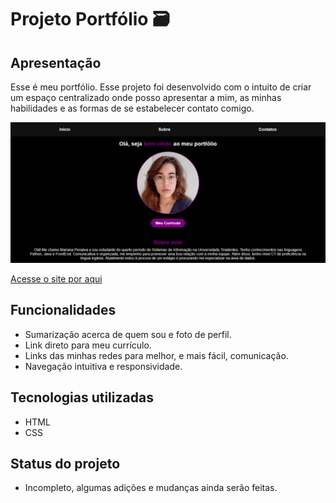 # Projeto Portfólio 🗃️

## Apresentação 
Esse é meu portfólio. Esse projeto foi desenvolvido com o intuito de criar um espaço centralizado onde posso apresentar a mim, as minhas habilidades e as formas de se estabelecer contato comigo.

![Preview do site](./assets/preview.png) 

[Acesse o site por aqui](https://maripenalv.github.io/portfolio/) 

## Funcionalidades 
- Sumarização acerca de quem sou e foto de perfil.
- Link direto para meu currículo.
- Links das minhas redes para melhor, e mais fácil, comunicação.
- Navegação intuitiva e responsividade.

## Tecnologias utilizadas 
- HTML
- CSS

## Status do projeto 
- Incompleto, algumas adições e mudanças ainda serão feitas.
